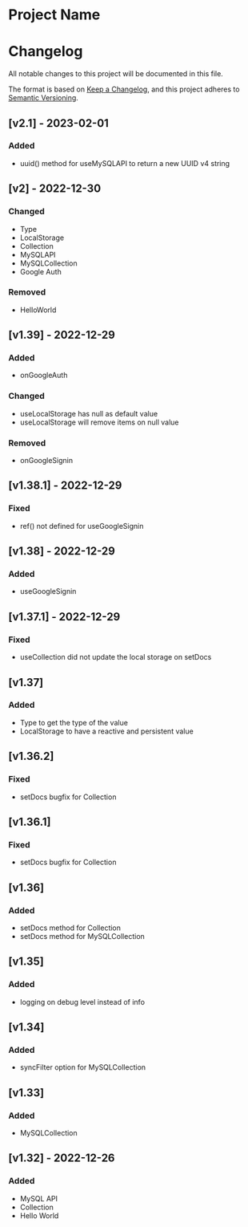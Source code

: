 # Project Name

# Changelog

All notable changes to this project will be documented in this file.

The format is based on [Keep a Changelog](https://keepachangelog.com/en/1.0.0/),
and this project adheres to [Semantic Versioning](https://semver.org/spec/v2.0.0.html).

## [v2.1] - 2023-02-01

### Added

- uuid() method for useMySQLAPI to return a new UUID v4 string

## [v2] - 2022-12-30

### Changed

- Type
- LocalStorage
- Collection
- MySQLAPI
- MySQLCollection
- Google Auth

### Removed

- HelloWorld

## [v1.39] - 2022-12-29

### Added

- onGoogleAuth

### Changed

- useLocalStorage has null as default value
- useLocalStorage will remove items on null value

### Removed

- onGoogleSignin

## [v1.38.1] - 2022-12-29

### Fixed

- ref() not defined for useGoogleSignin

## [v1.38] - 2022-12-29

### Added

- useGoogleSignin

## [v1.37.1] - 2022-12-29

### Fixed

- useCollection did not update the local storage on setDocs

## [v1.37]

### Added

- Type to get the type of the value
- LocalStorage to have a reactive and persistent value

## [v1.36.2]

### Fixed

- setDocs bugfix for Collection

## [v1.36.1]

### Fixed

- setDocs bugfix for Collection

## [v1.36]

### Added

- setDocs method for Collection
- setDocs method for MySQLCollection

## [v1.35]

### Added

- logging on debug level instead of info

## [v1.34]

### Added

- syncFilter option for MySQLCollection

## [v1.33]

### Added

- MySQLCollection

## [v1.32] - 2022-12-26

### Added

- MySQL API
- Collection
- Hello World